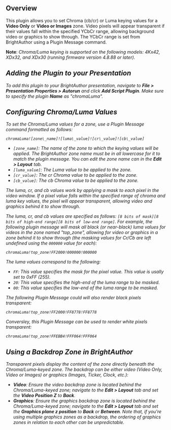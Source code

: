 Overview
----------
<p>This plugin allows you to set Chroma (cb/cr) or Luma keying values for a <strong>Video Only</strong> or <strong>Video or Images</strong> zone. Video pixels will appear transparent if their values fall within the specified YCbCr range, allowing background video or graphics to show through. The YCbCr range is set from BrightAuthor using a Plugin Message command. </p>

<p><strong>Note</strong>: <em>Chroma/Luma keying is supported on the following models: 4Kx42, XDx32, and XDx30 (running firmware version 4.8.88 or later).</p>

Adding the Plugin to your Presentation
-------------
<p>To add this plugin to your BrightAuthor presentation, navigate to <strong>File > Presentation Properties > Autorun</strong> and click <strong>Add Script Plugin</strong>. Make sure to specify the plugin <strong>Name</strong> as "chromaLuma".</p>

Configuring Chroma/Luma Values
--------
<p>To set the Chroma/Luma values for a zone, use a Plugin Message command formatted as follows:</p>
<code>chromaLuma![zone\_name]![luma\_value]![cr\_value]![cb\_value]</code>
<p>
<ul>
	<li><code>[zone_name]</code>: The name of the zone to which the keying values will be applied. The BrightAuthor zone name must be in all lowercase for it to match the plugin message. You can edit the zone name can in the <strong>Edit > Layout</strong> tab.</li>
	<li><code>[luma_value]</code>: The Luma value to be applied to the zone.</li>
	<li><code>[cr_value]</code>: The cr Chroma value to be applied to the zone.</li>
	<li><code>[cb_value]</code>: The cb Chroma value to be applied to the zone.</li>
</ul>
</p>
<p>The luma, cr, and cb values work by applying a mask to each pixel in the video window. If a pixel value falls within the specified range of chroma and luma key values, the pixel will appear transparent, allowing video and graphics behind it to show through.</p>

<p>The luma, cr, and cb values are specified as follows: <code>[8 bits of mask][8 bits of high-end range][8 bits of low-end range]</code>. For example, the following plugin message will mask all black (or near-black) luma values for videos in the zone named "top_zone", allowing for video or graphics in a zone behind it to show through (the masking values for Cr/Cb are left undefined using the <code>000000</code> value for each):</p>
<p><code>chromaLuma!top_zone!FF2000!000000!000000</code></p>

<p>The luma values correspond to the following:</p>
<ul>
	<li><code>FF</code>: This value specifies the mask for the pixel value. This value is usally set to 0xFF (255).</li>
	<li><code>20</code>: This value specifies the high-end of the luma range to be masked.</li>
	<li><code>00</code>: This value specifies the low-end of the luma range to be masked.</li>
</ul>

<p>The following Plugin Message could will also render black pixels transparent:</p>
<code>chromaLuma!top_zone!FF2000!FF8778!FF8778</code>

<p>Conversley, this Plugin Message can be used to render white pixels transparent:</p>
<code>chromaLuma!top_zone!FFEBB4!FFF064!FFF064</code>

Using a Backdrop Zone in BrightAuthor
--------------------------------------
<p>Transparent pixels display the content of the zone directly beneath the Chroma/Luma-keyed zone. The backdrop can be either video (Video Only, Video or Images) or graphics (Images, Ticker, Clock, etc.):</p>
<ul>
	<li><strong>Video</strong>: Ensure the video backdrop zone is located behind the Chroma/Luma-keyed zone; navigate to the <strong>Edit > Layout</strong> tab and set the <strong>Video Position Z</strong> to <strong>Back</strong>.</li>
	<li><strong>Graphics</strong>: Ensure the graphics backdrop zone is located behind the Chroma/Luma-keyed zone; navigate to the <strong> Edit > Layout</strong> tab and set the <strong>Graphics plane z position</strong> to <strong>Back</strong> or <strong>Between</strong>. Note that, if you're using multiple graphics zones as a backdrop, the ordering of graphics zones in relation to each other can be unpredictable.</li>
</ul>
